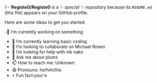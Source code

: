 

!--
**Registe0/Registe0** is a ✨ _special_ ✨ repository because its `README.md` (this file) appears on your GitHub profile.

Here are some ideas to get you started:

-🔭 I’m currently working on something 
- 🌱 I’m currently learning basic coding
- 👯 I’m looking to collaborate on Michael Rosen 
- 🤔 I’m looking for help with nik naks 
- 💬 Ask me about plums
- 📫 How to reach me: Unknown 
- 😄 Pronouns: he/him/his
- ⚡ Fun fact:your'e
